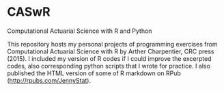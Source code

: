 # CASwR
Computational Actuarial Science with R and Python

This repository hosts my personal projects of programming exercises from Computational Actuarial Science with R by Arther Charpentier, CRC press (2015). I included my version of R codes if I could improve the excerpted codes, also corresponding python scripts that I wrote for practice. I also published the HTML version of some of R markdown on RPub (http://rpubs.com/JennyStat).  

